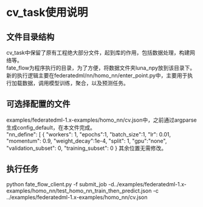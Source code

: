 cv_task使用说明
===============
文件目录结构
------------
  cv_task中保留了原有工程绝大部分文件，起到库的作用，包括数据处理，构建网络等。<br>
  fate_flow为程序执行的目录，为了方便，将数据文件夹luna_npy放到该目录下。<br>
  新的执行逻辑主要在federatedml/nn/homo_nn/enter_point.py中，主要用于执行加载数据，调用模型训练，聚合，以及预测任务。<br>

可选择配置的文件
-----------------
  examples/federatedml-1.x-examples/homo_nn/cv.json中，之前通过argparse生成config_default，在本文件完成。<br>
  "nn_define": [
       {
        "workers": 1,
        "epochs":1,
        "batch_size":1,
        "lr": 0.01,
        "momentum": 0.9,
        "weight_decay":1e-4,
        "split": 1,
        "gpu":"none",
        "validation_subset": 0,
        "training_subset": 0
      }
  其余位置无需修改。<br>

执行任务
----------
  python fate_flow_client.py -f submit_job -d../examples/federatedml-1.x-examples/homo_nn/test_homo_nn_train_then_predict.json  -c ../examples/federatedml-1.x-examples/homo_nn/cv.json 
